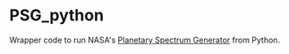 # PSG_python
Wrapper code to run NASA's [Planetary Spectrum Generator](psg.gsfc.nasa.gov) from Python.

